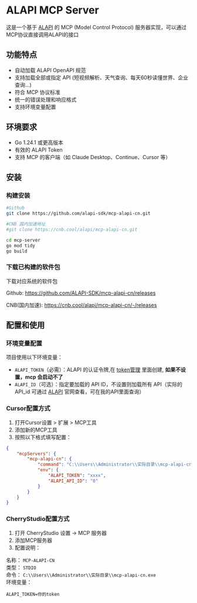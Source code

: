 # ALAPI MCP Server

这是一个基于 [ALAPI](https://www.alapi.cn) 的 MCP (Model Control Protocol) 服务器实现，可以通过MCP协议直接调用ALAPI的接口

## 功能特点

- 自动加载 ALAPI OpenAPI 规范
- 支持加载全部或指定 API (短视频解析、天气查询、每天60秒读懂世界、企业查询...)
- 符合 MCP 协议标准
- 统一的错误处理和响应格式
- 支持环境变量配置

## 环境要求

- Go 1.24.1 或更高版本
- 有效的 ALAPI Token
- 支持 MCP 的客户端（如 Claude Desktop、Continue、Cursor 等）

## 安装

### 构建安装
```bash
#Github
git clone https://github.com/alapi-sdk/mcp-alapi-cn.git

#CNB 国内加速地址
#git clone https://cnb.cool/alapi/mcp-alapi-cn.git

cd mcp-server
go mod tidy
go build
```

### 下载已构建的软件包
下载对应系统的软件包

Github: https://github.com/ALAPI-SDK/mcp-alapi-cn/releases

CNB(国内加速):  https://cnb.cool/alapi/mcp-alapi-cn/-/releases

## 配置和使用

### 环境变量配置

项目使用以下环境变量：

- `ALAPI_TOKEN`（必需）：ALAPI 的认证令牌,在 [token管理](https://www.alapi.cn/dashboard/data/token) 里面创建, **如果不设置，mcp 会启动不了**
- `ALAPI_ID`（可选）：指定要加载的 API ID，不设置则加载所有 API（实际的API_id 可通过 [ALAPI](https://www.alapi.cn)  官网查看，可在我的API里面查询）


### Cursor配置方式

1. 打开Cursor设置 > 扩展 > MCP工具
2. 添加新的MCP工具
3. 按照以下格式填写配置：

```json
{
    "mcpServers": {
        "mcp-alapi-cn": {
            "command": "C:\\Users\\Administrator\\实际目录\\mcp-alapi-cn.exe",
            "env": {
                "ALAPI_TOKEN": "xxxx",
                "ALAPI_API_ID": "0"
            }
        }
    }
}
```

### CherryStudio配置方式
1. 打开 CherryStudio 设置 -> MCP 服务器 
2. 添加MCP服务器
3. 配置说明：

名称： `MCP-ALAPI-CN`  
类型： `STDIO`    
命令： `C:\\Users\\Administrator\\实际目录\\mcp-alapi-cn.exe`  
环境变量：
```
ALAPI_TOKEN=你的token
```
